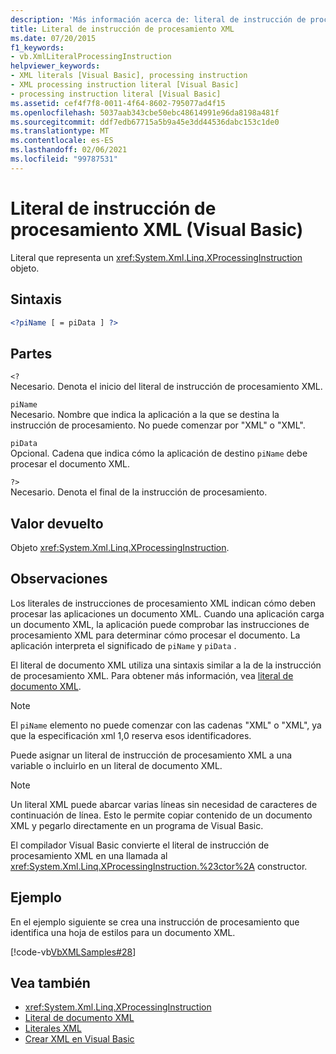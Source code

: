 ```yaml
---
description: 'Más información acerca de: literal de instrucción de procesamiento XML (Visual Basic)'
title: Literal de instrucción de procesamiento XML
ms.date: 07/20/2015
f1_keywords:
- vb.XmlLiteralProcessingInstruction
helpviewer_keywords:
- XML literals [Visual Basic], processing instruction
- XML processing instruction literal [Visual Basic]
- processing instruction literal [Visual Basic]
ms.assetid: cef4f7f8-0011-4f64-8602-795077ad4f15
ms.openlocfilehash: 5037aab343cbe50ebc48614991e96da8198a481f
ms.sourcegitcommit: ddf7edb67715a5b9a45e3dd44536dabc153c1de0
ms.translationtype: MT
ms.contentlocale: es-ES
ms.lasthandoff: 02/06/2021
ms.locfileid: "99787531"
---
```

# <a name="xml-processing-instruction-literal-visual-basic"></a>Literal de instrucción de procesamiento XML (Visual Basic)

Literal que representa un <xref:System.Xml.Linq.XProcessingInstruction> objeto.  
  
## <a name="syntax"></a>Sintaxis  
  
```xml  
<?piName [ = piData ] ?>  
```  
  
## <a name="parts"></a>Partes  

 `<?`  
 Necesario. Denota el inicio del literal de instrucción de procesamiento XML.  
  
 `piName`  
 Necesario. Nombre que indica la aplicación a la que se destina la instrucción de procesamiento. No puede comenzar por "XML" o "XML".  
  
 `piData`  
 Opcional. Cadena que indica cómo la aplicación de destino `piName` debe procesar el documento XML.  
  
 `?>`  
 Necesario. Denota el final de la instrucción de procesamiento.  
  
## <a name="return-value"></a>Valor devuelto  

 Objeto <xref:System.Xml.Linq.XProcessingInstruction>.  
  
## <a name="remarks"></a>Observaciones  

 Los literales de instrucciones de procesamiento XML indican cómo deben procesar las aplicaciones un documento XML. Cuando una aplicación carga un documento XML, la aplicación puede comprobar las instrucciones de procesamiento XML para determinar cómo procesar el documento. La aplicación interpreta el significado de `piName` y `piData` .  
  
 El literal de documento XML utiliza una sintaxis similar a la de la instrucción de procesamiento XML. Para obtener más información, vea [literal de documento XML](xml-document-literal.md).  
  
> [!NOTE]
> El `piName` elemento no puede comenzar con las cadenas "XML" o "XML", ya que la especificación xml 1,0 reserva esos identificadores.  
  
 Puede asignar un literal de instrucción de procesamiento XML a una variable o incluirlo en un literal de documento XML.  
  
> [!NOTE]
> Un literal XML puede abarcar varias líneas sin necesidad de caracteres de continuación de línea. Esto le permite copiar contenido de un documento XML y pegarlo directamente en un programa de Visual Basic.  
  
 El compilador Visual Basic convierte el literal de instrucción de procesamiento XML en una llamada al <xref:System.Xml.Linq.XProcessingInstruction.%23ctor%2A> constructor.  
  
## <a name="example"></a>Ejemplo  

 En el ejemplo siguiente se crea una instrucción de procesamiento que identifica una hoja de estilos para un documento XML.  
  
 [!code-vb[VbXMLSamples#28](~/samples/snippets/visualbasic/VS_Snippets_VBCSharp/VbXMLSamples/VB/XMLSamples13.vb#28)]  
  
## <a name="see-also"></a>Vea también

- <xref:System.Xml.Linq.XProcessingInstruction>
- [Literal de documento XML](xml-document-literal.md)
- [Literales XML](index.md)
- [Crear XML en Visual Basic](../../programming-guide/language-features/xml/creating-xml.md)
